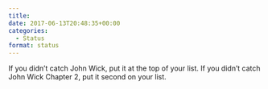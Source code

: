 ```yaml
---
title: 
date: 2017-06-13T20:48:35+00:00
categories: 
  - Status
format: status
---
```

If you didn&#8217;t catch John Wick, put it at the top of your list. If you didn&#8217;t catch John Wick Chapter 2, put it second on your list.